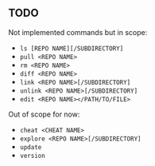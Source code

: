 ## TODO

Not implemented commands but in scope:

- `ls [REPO NAME][/SUBDIRECTORY]`
- `pull <REPO NAME>`
- `rm <REPO NAME>`
- `diff <REPO NAME>`
- `link <REPO NAME>[/SUBDIRECTORY]`
- `unlink <REPO NAME>[/SUBDIRECTORY]`
- `edit <REPO NAME></PATH/TO/FILE>`

Out of scope for now:

- `cheat <CHEAT NAME>`
- `explore <REPO NAME>[/SUBDIRECTORY]`
- `update`
- `version`

